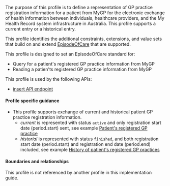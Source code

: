 The purpose of this profile is to define a representation of GP practice registration information for a patient from MyGP for the electronic exchange of health information between individuals, healthcare providers, and the My Health Record system infrastructure in Australia. This profile supports a current entry or a historical entry.

This profile identifies the additional constraints, extensions, and value sets that build on and extend [EpisodeOfCare](http://hl7.org/fhir/R4/episodeofcare.html) that are supported. 

This profile is designed to set an EpisodeOfCare standard for:
* Query for a patient's registered GP practice information from MyGP
* Reading a patien'ts registered GP practice information from MyGP

This profile is used by the following APIs:
* [insert API endpoint](StructureDefinition-TBD-1.html)


#### Profile specific guidance
- This profile supports exchange of current and historical patient GP practice registration information.
  - *current* is represented with status `active` and only registration start date (period.start) sent, see example [Patient's registered GP practice](Bundle-vpr-01.html)
  - *historial* is represented with status `finished`, and both registration start date (period.start) and registration end date (period.end) included, see example [History of patient's registered GP practices](Bundle-vpr-03.html)


#### Boundaries and relationships
This profile is not referenced by another profile in this implementation guide.  

